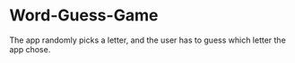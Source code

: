 # Word-Guess-Game
The app randomly picks a letter, and the user has to guess which letter the app chose.
